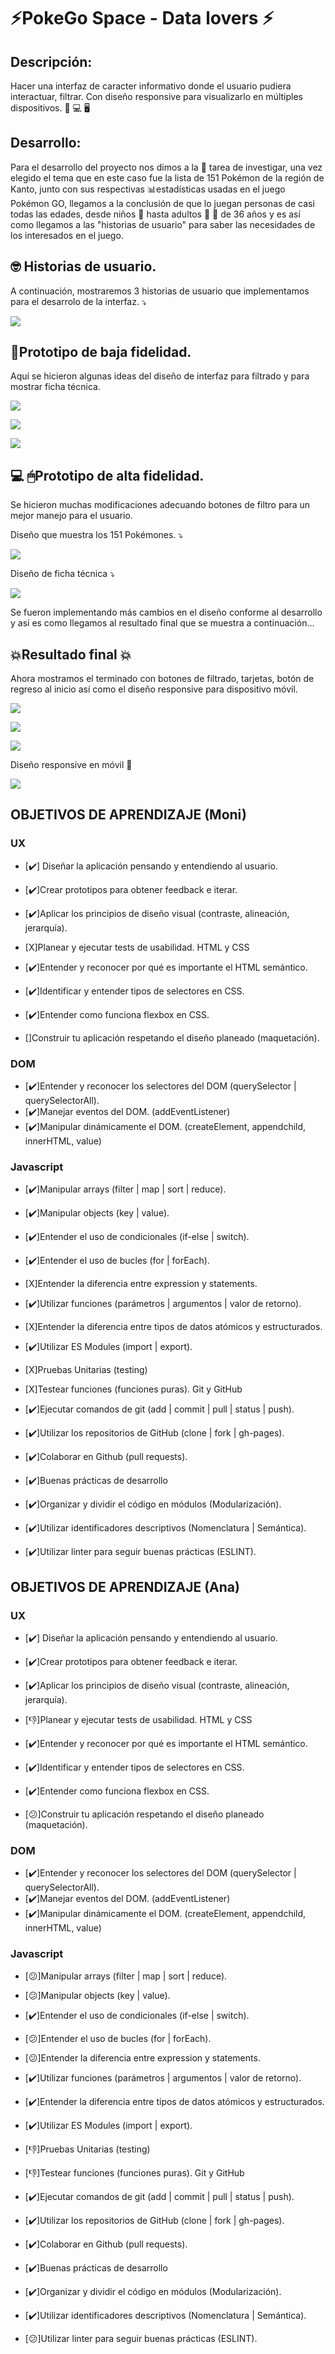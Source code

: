 # ⚡️PokeGo Space - Data lovers ⚡️

## Descripción:
Hacer una interfaz de caracter informativo donde el usuario pudiera interactuar, filtrar. Con diseño responsive para visualizarlo en múltiples dispositivos. 📱 💻 🖥

## Desarrollo:
Para el desarrollo del proyecto nos dimos a la 📓 tarea de investigar, una vez elegido el tema que en este caso fue la lista de 151 Pokémon de la región de Kanto, junto con sus respectivas 📊estadísticas usadas en el juego Pokémon GO, llegamos a la conclusión de que lo juegan personas de casi todas las edades, desde niños 👦 hasta adultos 🙎 👩 de 36 años y es así como llegamos a las "historias de usuario" para saber las necesidades de los interesados en el juego.

## 🤓 Historias de usuario.
A continuación, mostraremos 3 historias de usuario que implementamos para el desarrolo de la interfaz. ⤵️ 

![ ](src/images/PokeGoSpaceUserHist.png) 


## 📝Prototipo de baja fidelidad.

Aquí se hicieron algunas ideas del diseño de interfaz para filtrado y para mostrar ficha técnica. 

![ ](src/images/img01.jpeg)

![ ](src/images/img02.jpeg)

![ ](src/images/img03.jpeg)

## 💻 🖱Prototipo de alta fidelidad.

Se hicieron muchas modificaciones adecuando botones de filtro para un mejor manejo para el usuario.

Diseño que muestra los 151 Pokémones. ⤵️

![ ](src/images/5cb07bfc-0767-4563-8468-5c85585cc537.jpeg)

Diseño de ficha técnica ⤵️

![ ](src/images/843ccb08-5f72-42c6-b0c9-86ecd5e89166.jpeg)

Se fueron implementando más cambios en el diseño conforme al desarrollo y así es como llegamos al resultado final que se muestra a continuación...

## 💥Resultado final 💥

Ahora mostramos el terminado con botones de filtrado, tarjetas, botón de regreso al inicio así como el diseño responsive para dispositivo móvil.

![ ](src/images/img04.jpeg)

![ ](src/images/img05.jpeg)

![ ](src/images/img06.jpeg)

Diseño responsive en móvil 📱 


![ ](src/images/6a408ca3-c0e8-48a2-bff5-2767ebb23cea.jpeg)

## OBJETIVOS DE APRENDIZAJE (Moni)

### UX

- [✔️] Diseñar la aplicación pensando y entendiendo al usuario.
- [✔️]Crear prototipos para obtener feedback e iterar.
- [✔️]Aplicar los principios de diseño visual (contraste, alineación, jerarquía).

- [X]Planear y ejecutar tests de usabilidad.
    HTML y CSS

- [✔️]Entender y reconocer por qué es importante el HTML semántico.
- [✔️]Identificar y entender tipos de selectores en CSS.
- [✔️]Entender como funciona flexbox en CSS.
- []Construir tu aplicación respetando el diseño planeado (maquetación).

### DOM

- [✔️]Entender y reconocer los selectores del DOM (querySelector | querySelectorAll).
- [✔️]Manejar eventos del DOM. (addEventListener)
- [✔️]Manipular dinámicamente el DOM. (createElement, appendchild, innerHTML, value)

### Javascript

- [✔️]Manipular arrays (filter | map | sort | reduce).
- [✔️]Manipular objects (key | value).
- [✔️]Entender el uso de condicionales (if-else | switch).
- [✔️]Entender el uso de bucles (for | forEach).
- [X]Entender la diferencia entre expression y statements.
- [✔️]Utilizar funciones (parámetros | argumentos | valor de retorno).
- [X]Entender la diferencia entre tipos de datos atómicos y estructurados.
- [✔️]Utilizar ES Modules (import | export).
- [X]Pruebas Unitarias (testing)

- [X]Testear funciones (funciones puras).
Git y GitHub

- [✔️]Ejecutar comandos de git (add | commit | pull | status | push).
- [✔️]Utilizar los repositorios de GitHub (clone | fork | gh-pages).
- [✔️]Colaborar en Github (pull requests).
- [✔️]Buenas prácticas de desarrollo

- [✔️]Organizar y dividir el código en módulos (Modularización).
- [✔️]Utilizar identificadores descriptivos (Nomenclatura | Semántica).
- [✔️]Utilizar linter para seguir buenas prácticas (ESLINT).


## OBJETIVOS DE APRENDIZAJE (Ana)

### UX

- [✔️] Diseñar la aplicación pensando y entendiendo al usuario.
- [✔️]Crear prototipos para obtener feedback e iterar.
- [✔️]Aplicar los principios de diseño visual (contraste, alineación, jerarquía).

- [👎]Planear y ejecutar tests de usabilidad.
    HTML y CSS

- [✔️]Entender y reconocer por qué es importante el HTML semántico.
- [✔️]Identificar y entender tipos de selectores en CSS.
- [✔️]Entender como funciona flexbox en CSS.
- [😕]Construir tu aplicación respetando el diseño planeado (maquetación).

### DOM

- [✔️]Entender y reconocer los selectores del DOM (querySelector | querySelectorAll).
- [✔️]Manejar eventos del DOM. (addEventListener)
- [✔️]Manipular dinámicamente el DOM. (createElement, appendchild, innerHTML, value)

### Javascript

- [😕]Manipular arrays (filter | map | sort | reduce).
- [😕]Manipular objects (key | value).
- [✔️]Entender el uso de condicionales (if-else | switch).
- [😕]Entender el uso de bucles (for | forEach).
- [😕]Entender la diferencia entre expression y statements.
- [✔️]Utilizar funciones (parámetros | argumentos | valor de retorno).
- [✔️]Entender la diferencia entre tipos de datos atómicos y estructurados.
- [✔️]Utilizar ES Modules (import | export).
- [👎]Pruebas Unitarias (testing)

- [👎]Testear funciones (funciones puras).
Git y GitHub

- [✔️]Ejecutar comandos de git (add | commit | pull | status | push).
- [✔️]Utilizar los repositorios de GitHub (clone | fork | gh-pages).
- [✔️]Colaborar en Github (pull requests).
- [✔️]Buenas prácticas de desarrollo

- [✔️]Organizar y dividir el código en módulos (Modularización).
- [✔️]Utilizar identificadores descriptivos (Nomenclatura | Semántica).
- [😕]Utilizar linter para seguir buenas prácticas (ESLINT).